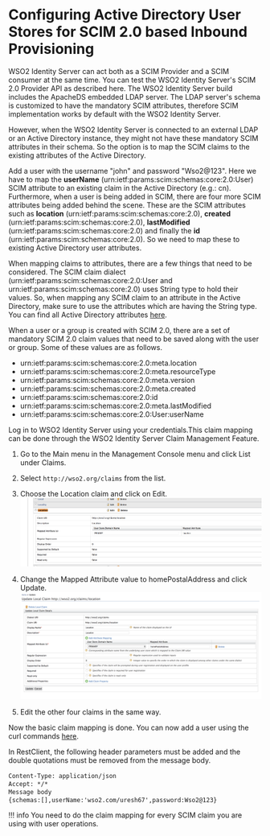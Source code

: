 # Configuring Active Directory User Stores for SCIM 2.0 based Inbound Provisioning

WSO2 Identity Server can act both as a SCIM Provider and a SCIM consumer at the same time. You can test the WSO2 Identity Server's SCIM 2.0 Provider API as described here. The WSO2 Identity Server build includes the ApacheDS embedded LDAP server. The LDAP server's schema is customized to have the mandatory SCIM attributes, therefore SCIM implementation works by default with the WSO2 Identity Server.

However, when the WSO2 Identity Server is connected to an external LDAP or an Active Directory instance, they might not have these mandatory SCIM attributes in their schema. So the option is to map the SCIM claims to the existing attributes of the Active Directory.

Add a user with the username "john" and password "Wso2@123". Here we have to map the **userName** (urn:ietf:params:scim:schemas:core:2.0:User) SCIM attribute to an existing claim in the Active Directory (e.g.: cn). Furthermore, when a user is being added in SCIM, there are four more SCIM attributes being added behind the scene. These are the SCIM attributes such as **location** (urn:ietf:params:scim:schemas:core:2.0), **created** (urn:ietf:params:scim:schemas:core:2.0), **lastModified** (urn:ietf:params:scim:schemas:core:2.0) and finally the **id** (urn:ietf:params:scim:schemas:core:2.0). So we need to map these to existing Active Directory user attributes.

When mapping claims to attributes, there are a few things that need to be considered. The SCIM claim dialect (urn:ietf:params:scim:schemas:core:2.0:User and urn:ietf:params:scim:schemas:core:2.0) uses String type to hold their values. So, when mapping any SCIM claim to an attribute in the Active Directory, make sure to use the attributes which are having the String type. You can find all Active Directory attributes [here](https://docs.microsoft.com/en-us/windows/win32/adschema/attributes-all).

When a user or a group is created with SCIM 2.0, there are a set of mandatory SCIM 2.0 claim values that need to be saved along with the user or group. Some of these values are as follows.

-   urn:ietf:params:scim:schemas:core:2.0:meta.location 
-   urn:ietf:params:scim:schemas:core:2.0:meta.resourceType 
-   urn:ietf:params:scim:schemas:core:2.0:meta.version 
-   urn:ietf:params:scim:schemas:core:2.0:meta.created 
-   urn:ietf:params:scim:schemas:core:2.0:id 
-   urn:ietf:params:scim:schemas:core:2.0:meta.lastModified 
-   urn:ietf:params:scim:schemas:core:2.0:User:userName

Log in to WSO2 Identity Server using your credentials.This claim mapping can be done through the WSO2 Identity Server Claim Management Feature.

1.  Go to the Main menu in the Management Console menu and click List under Claims.
2.  Select `http://wso2.org/claims` from the list.
3.  Choose the Location claim and click on Edit.
    ![location-claim-scim2](../assets/img/learn/location-claim-scim2.png)

4.  Change the Mapped Attribute value to homePostalAddress and click Update.
    ![mapped-attribute-scim2](../assets/img/learn/mapped-attribute-scim2.png)

5.  Edit the other four claims in the same way.

Now the basic claim mapping is done. You can now add a user using the curl commands [here](../../develop/using-the-scim-2.0-rest-apis/).

In RestClient, the following header parameters must be added and the double quotations must be removed from the message body.

```
Content-Type: application/json
Accept: */*
Message body
{schemas:[],userName:'wso2.com/uresh67',password:Wso2@123}
```

!!! info 
    You need to do the claim mapping for every SCIM claim you are using with user operations.

